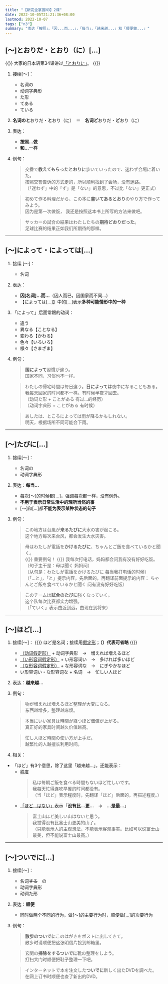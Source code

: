 ```yaml
---
title: "【新完全掌握N3】2课"
date: 2022-10-05T21:21:36+08:00
lastmod: 2022-10-07
tags: ["n3"]
summary: "表达「按照」，「因...而...」，「每当」，「越来越...」和「顺便做...」"
---
```


## [〜]とおりだ・とおり（に）[...]
{{<alert>}}
大家的日本语第34课讲过[「とおりに」](/minnano/34/#动词1た形名词のとおりに-动词2)。
{{</alert>}}
1. 接续[〜]：
    - 名词の
    - 动词字典形
    - た形
    - てある
    - ている
2. **名词のと**おりだ・**と**おり（に）　＝　**名词ど**おりだ・**ど**おり（に）
3. 表达：
    - **按照...做**
    - **和...一样**
4. 例句：
    > 交番で**教えてもらったとおりに**歩いていったので、迷わず会場に着いた。  
      按照交警告诉的方式走的，所以顺利找到了会场，没有迷路。  
     （「迷わず」中的「ず」是「ない」的意思，不过比「ない」更正式）

    > 初めて作る料理だから、この本に**書いてあるとおり**のやり方で作ってみよう。  
      因为是第一次做饭， 我还是按照这本书上所写的方法来做吧。
    
    > サッカーの試合の結果はわたしたちの**期待どおりだった**。  
      足球比赛的结果正如我们所期待的那样。


---
## [〜]によって・によっては[...]
1. 接续 [〜]：
    - 名词
2. 表达：
    - **因[名词]...而...**（因人而已，因国家而不同...）
    - 【によっては[...]】中的[...]表示**多种可能情形中的一种**
3. 「によって」后面常跟的动词：
    - 違う
    - 異なる【ことなる】
    - 変わる【かわる】
    - 色々【いろいろ】
    - 様々【さまざま】
2. 例句：
    > **国によって**習慣が違う。  
      国家不同，习惯也不一样。

    > わたしの帰宅時間は毎日違う。**日によっては**夜中になることもある。  
      我每天回家的时间都不一样。有时候半夜才回去。  
     （动词た形 + ことがある 有过...的经历）  
     （动词字典形 + ことがある 有时候）

    > あしたは、ところによっては雨が降るかもしれない。  
      明天，根据场所不同可能会下雨。

---
## [〜]たびに[...]
1. 接续[〜]：
    - 名词の
    - 动词字典形
2. 表达：**每当...**
    - 每次[〜]的时候都[...]，强调每次都一样，没有例外。
    - **不用于表示日常生活中的理所当然的事**
    - [〜]和[...]都**不能为表示某种状态的句子**
3. 例句：
    > この地方は台風が**来るたびに**大水の害が起こる。  
      这个地方每次来台风，都会发生大水灾害。

    > 母はわたしが電話を**かけるたびに**、ちゃんとご飯を食べているかと聞く。  
    {{<badge>}}
    重要例句！
    {{</badge>}}
      我每次打电话，妈妈都会问我有没有好好吃饭。  
     （句子主干是：母は聞く 妈妈问）  
     （从句是：わたしが電話をかけるたびに 每当我打电话的时候）  
     （「...と」，「と」提示内容，先后面的，再翻译前面提示的内容： ちゃんとご飯を食べているかと聞く 问有没有好好吃饭）

    > このチームは**試合のたびに**強くなっていく。  
      这个队每次比赛都实力增强。  
     （「ていく」表示由近到远，由现在到将来）

---
## [〜]ほど[...]
1. 接续[〜]：
{{<alert>}}
ほど是名词；接续用[假定形](/transform/if/)；**（）代表可省略**
{{</alert>}}
    - [（动词假定形）](/transform/if/#动词的假定形以ます形为变形基准) + 动词字典形　→　増えれば増えるほど
    - [（い形容词假定形）](/transform/if/#い形容词和ない形的假定形) + い形容词い　→　多ければ多いほど
    - [（な形容词假定形）](/transform/if/#な形容词和名词的假定形) + な形容词な　→　にぎやかなほど
    - い形容词い・な形容词な + 名词　→　忙しい人ほど
2. 表达：**越来越...**
3. 例句：
    > 物が増えれば増えるほど整理が大変になる。  
      东西越增多，整理越麻烦。

    > 本当にいい家具は時間が経つほど価値が上がる。  
      真正好的家具时间越久价值越高。

    > 忙し人ほど時間の使い方が上手だ。  
      越繁忙的人越擅长利用时间。
4. 相关：
  - 「ほど」有3个意思，除了这里「越来越...」，还能表示：
    - [程度](/n3/3/#ぐらいくらいほど)
      > 私は毎朝ご飯を食べる時間もないほど忙しいです。  
        我每天忙得连吃早餐的时间都没有。  
       （当「ほど」表示程度时，先翻译「ほど」后面的，再描述程度。）
    - [「ほど...はない」](/n3/3/#くらいはないぐらいはないほどはない)表示「**没有比...更...　→　...是最...**」
      > 富士山ほど美しい山はないと思う。  
        我觉得没有比富士山更美的山了。  
       （只能表示人的主观想法，不能表示客观事实。比如可以说富士山最美，但不能说富士山最高。）

---
## [〜]ついでに[...]
1. 接续[〜]：
    - 名词~~する~~　の
    - 动词字典形
    - 动词た形
2. 表达：**顺便**
    - 同时做两个不同的行为，做[〜]的主要行为时，顺便做[...]的次要行为
3. 例句：
    > **散歩のついでに**このはがきをポストに出してきて。  
      散步时请顺便把这张明信片投到邮箱里。

    > 玄関の**掃除をするついでに**靴の整理をしよう。  
      打扫大门时顺便把鞋子整理一下吧。

    > インターネットで本を注文した**ついでに**新しく出たDVDを調べた。  
      在网上订书时顺便也查了新出的DVD。

